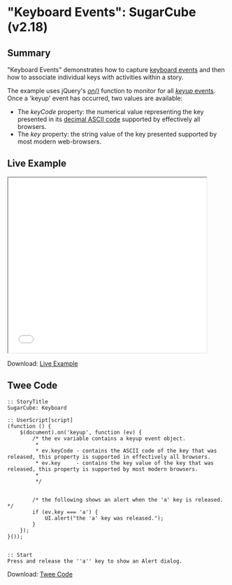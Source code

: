 # "Keyboard Events": SugarCube (v2.18)

## Summary

"Keyboard Events" demonstrates how to capture [keyboard events](https://developer.mozilla.org/en-US/docs/Web/API/KeyboardEvent) and then how to associate individual keys with activities within a story.

The example uses jQuery's *[on()](http://api.jquery.com/on/)* function to monitor for all [*keyup* events](https://developer.mozilla.org/en-US/docs/Web/Events/keyup). Once a 'keyup' event has occurred, two values are available:

 * The *keyCode* property: the numerical value representing the key presented in its [decimal ASCII code](http://www.asciichart.com/) supported by effectively all browsers.
 * The *key* property: the string value of the key presented supported by most modern web-browsers.


## Live Example

<section>
<iframe src="sugarcube_keyboard_example.html" height=400 width=90%></iframe>


Download: <a href="sugarcube_keyboard_example.html" target="_blank">Live Example</a>
</section>

## Twee Code

```
:: StoryTitle
SugarCube: Keyboard

:: UserScript[script]
(function () {
	$(document).on('keyup', function (ev) {
		/* the ev variable contains a keyup event object.
		 *
		 * ev.keyCode - contains the ASCII code of the key that was released, this property is supported in effectively all browsers.
		 * ev.key     - contains the key value of the key that was released, this property is supported by most modern browsers.
		 *
		 */


		/* the following shows an alert when the 'a' key is released. */
		if (ev.key === 'a') {
			UI.alert("the 'a' key was released.");
		}
	});
}());


:: Start
Press and release the ''a'' key to show an Alert dialog.

```

Download: <a href="sugarcube_keyboard_twee.txt" target="_blank">Twee Code</a>
